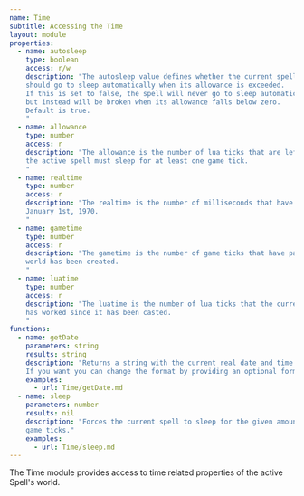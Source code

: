 ```yaml
---
name: Time
subtitle: Accessing the Time
layout: module
properties:
  - name: autosleep
    type: boolean
    access: r/w
    description: "The autosleep value defines whether the current spell
    should go to sleep automatically when its allowance is exceeded.
    If this is set to false, the spell will never go to sleep automatically,
    but instead will be broken when its allowance falls below zero.
    Default is true.
    "
  - name: allowance
    type: number
    access: r
    description: "The allowance is the number of lua ticks that are left before
    the active spell must sleep for at least one game tick.
    "
  - name: realtime
    type: number
    access: r
    description: "The realtime is the number of milliseconds that have passed since
    January 1st, 1970.
    "
  - name: gametime
    type: number
    access: r
    description: "The gametime is the number of game ticks that have passed since the
    world has been created.
    "
  - name: luatime
    type: number
    access: r
    description: "The luatime is the number of lua ticks that the current spell
    has worked since it has been casted.
    "
functions:
  - name: getDate
    parameters: string
    results: string
    description: "Returns a string with the current real date and time.
    If you want you can change the format by providing an optional format string."
    examples:
      - url: Time/getDate.md
  - name: sleep
    parameters: number
    results: nil
    description: "Forces the current spell to sleep for the given amount of
    game ticks."
    examples:
      - url: Time/sleep.md
---
```


The Time module provides access to time related properties of the active Spell's world.
